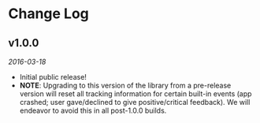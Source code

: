 # Change Log

## v1.0.0

_2016-03-18_

- Initial public release!
- **NOTE**: Upgrading to this version of the library from a pre-release version will reset all tracking information for certain built-in events (app crashed; user gave/declined to give positive/critical feedback). We will endeavor to avoid this in all post-1.0.0 builds.